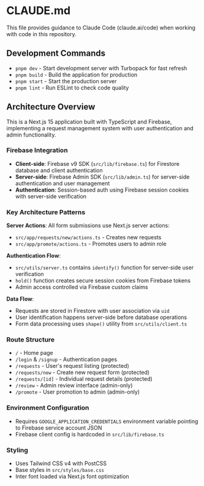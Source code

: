 # CLAUDE.md

This file provides guidance to Claude Code (claude.ai/code) when working with code in this repository.

## Development Commands

- `pnpm dev` - Start development server with Turbopack for fast refresh
- `pnpm build` - Build the application for production
- `pnpm start` - Start the production server
- `pnpm lint` - Run ESLint to check code quality

## Architecture Overview

This is a Next.js 15 application built with TypeScript and Firebase, implementing a request management system with user authentication and admin functionality.

### Firebase Integration

- **Client-side**: Firebase v9 SDK (`src/lib/firebase.ts`) for Firestore database and client authentication
- **Server-side**: Firebase Admin SDK (`src/lib/admin.ts`) for server-side authentication and user management
- **Authentication**: Session-based auth using Firebase session cookies with server-side verification

### Key Architecture Patterns

**Server Actions**: All form submissions use Next.js server actions:

- `src/app/requests/new/actions.ts` - Creates new requests
- `src/app/promote/actions.ts` - Promotes users to admin role

**Authentication Flow**:

- `src/utils/server.ts` contains `identify()` function for server-side user verification
- `hold()` function creates secure session cookies from Firebase tokens
- Admin access controlled via Firebase custom claims

**Data Flow**:

- Requests are stored in Firestore with user association via `uid`
- User identification happens server-side before database operations
- Form data processing uses `shape()` utility from `src/utils/client.ts`

### Route Structure

- `/` - Home page
- `/login` & `/signup` - Authentication pages
- `/requests` - User's request listing (protected)
- `/requests/new` - Create new request form (protected)
- `/requests/[id]` - Individual request details (protected)
- `/review` - Admin review interface (admin-only)
- `/promote` - User promotion to admin (admin-only)

### Environment Configuration

- Requires `GOOGLE_APPLICATION_CREDENTIALS` environment variable pointing to Firebase service account JSON
- Firebase client config is hardcoded in `src/lib/firebase.ts`

### Styling

- Uses Tailwind CSS v4 with PostCSS
- Base styles in `src/styles/base.css`
- Inter font loaded via Next.js font optimization
